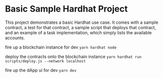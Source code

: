 # Basic Sample Hardhat Project

This project demonstrates a basic Hardhat use case. It comes with a sample contract, a test for that contract, a sample script that deploys that contract, and an example of a task implementation, which simply lists the available accounts.

fire up a blockchain instance for dev 
```yarn hardhat node```

deploy the contracts onto the blockchain instance
```yarn hardhat run scripts/deploy.js --network localhost```

fire up the dApp ui for dev
```yarn dev```